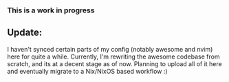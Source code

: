 ### This is a work in progress

## Update:
I haven't synced certain parts of my config (notably awesome and nvim) here for quite a while. Currently, I'm rewriting the awesome codebase from scratch, and its at a decent stage as of now. Planning to upload all of it here and eventually migrate to a Nix/NixOS based workflow :)

